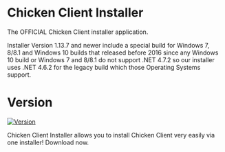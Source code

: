 # Chicken Client Installer
The OFFICIAL Chicken Client installer application.

Installer Version 1.13.7 and newer include a special build for Windows 7, 8/8.1 and Windows 10 builds that released before 2016 since any Windows 10 build or Windows 7 and 8/8.1 do not support .NET 4.7.2 so our installer uses .NET 4.6.2 for the legacy build which those Operating Systems support.

# Version
[![Version](https://img.shields.io/badge/version-1.13.7-red.svg)](https://github.com/ZoeyTheChicken/Chicken-Client-Installer)

Chicken Client Installer allows you to install Chicken Client very easily via one installer! Download now.
